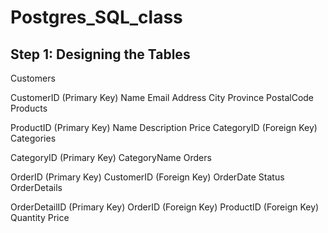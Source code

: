 # Postgres_SQL_class


## Step 1: Designing the Tables
Customers

CustomerID (Primary Key)
Name
Email
Address
City
Province
PostalCode
Products

ProductID (Primary Key)
Name
Description
Price
CategoryID (Foreign Key)
Categories

CategoryID (Primary Key)
CategoryName
Orders

OrderID (Primary Key)
CustomerID (Foreign Key)
OrderDate
Status
OrderDetails

OrderDetailID (Primary Key)
OrderID (Foreign Key)
ProductID (Foreign Key)
Quantity
Price
